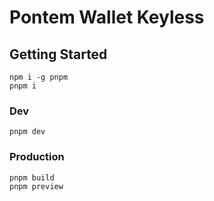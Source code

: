# Pontem Wallet Keyless 

## Getting Started

```
npm i -g pnpm
pnpm i
```
### Dev
```
pnpm dev
```

### Production
```
pnpm build
pnpm preview
```
